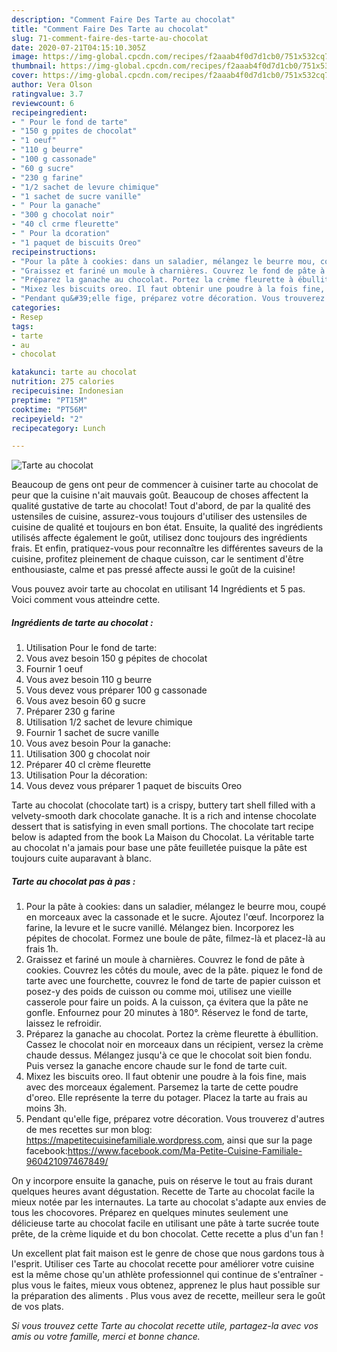 ```yaml
---
description: "Comment Faire Des Tarte au chocolat"
title: "Comment Faire Des Tarte au chocolat"
slug: 71-comment-faire-des-tarte-au-chocolat
date: 2020-07-21T04:15:10.305Z
image: https://img-global.cpcdn.com/recipes/f2aaab4f0d7d1cb0/751x532cq70/tarte-au-chocolat-photo-principale-de-la-recette.jpg
thumbnail: https://img-global.cpcdn.com/recipes/f2aaab4f0d7d1cb0/751x532cq70/tarte-au-chocolat-photo-principale-de-la-recette.jpg
cover: https://img-global.cpcdn.com/recipes/f2aaab4f0d7d1cb0/751x532cq70/tarte-au-chocolat-photo-principale-de-la-recette.jpg
author: Vera Olson
ratingvalue: 3.7
reviewcount: 6
recipeingredient:
- " Pour le fond de tarte"
- "150 g ppites de chocolat"
- "1 oeuf"
- "110 g beurre"
- "100 g cassonade"
- "60 g sucre"
- "230 g farine"
- "1/2 sachet de levure chimique"
- "1 sachet de sucre vanille"
- " Pour la ganache"
- "300 g chocolat noir"
- "40 cl crme fleurette"
- " Pour la dcoration"
- "1 paquet de biscuits Oreo"
recipeinstructions:
- "Pour la pâte à cookies: dans un saladier, mélangez le beurre mou, coupé en morceaux avec la cassonade et le sucre. Ajoutez l&#39;œuf. Incorporez la farine, la levure et le sucre vanillé. Mélangez bien. Incorporez les pépites de chocolat. Formez une boule de pâte, filmez-là et placez-là au frais 1h."
- "Graissez et fariné un moule à charnières. Couvrez le fond de pâte à cookies. Couvrez les côtés du moule, avec de la pâte. piquez le fond de tarte avec une fourchette, couvrez le fond de tarte de papier cuisson et posez-y des poids de cuisson ou comme moi, utilisez une vieille casserole pour faire un poids. A la cuisson, ça évitera que la pâte ne gonfle. Enfournez pour 20 minutes à 180°. Réservez le fond de tarte, laissez le refroidir."
- "Préparez la ganache au chocolat. Portez la crème fleurette à ébullition. Cassez le chocolat noir en morceaux dans un récipient, versez la crème chaude dessus. Mélangez jusqu&#39;à ce que le chocolat soit bien fondu. Puis versez la ganache encore chaude sur le fond de tarte cuit."
- "Mixez les biscuits oreo. Il faut obtenir une poudre à la fois fine, mais avec des morceaux également. Parsemez la tarte de cette poudre d&#39;oreo. Elle représente la terre du potager. Placez la tarte au frais au moins 3h."
- "Pendant qu&#39;elle fige, préparez votre décoration. Vous trouverez d&#39;autres de mes recettes sur mon blog: https://mapetitecuisinefamiliale.wordpress.com, ainsi que sur la page facebook:https://www.facebook.com/Ma-Petite-Cuisine-Familiale-960421097467849/"
categories:
- Resep
tags:
- tarte
- au
- chocolat

katakunci: tarte au chocolat 
nutrition: 275 calories
recipecuisine: Indonesian
preptime: "PT15M"
cooktime: "PT56M"
recipeyield: "2"
recipecategory: Lunch

---
```



![Tarte au chocolat](https://img-global.cpcdn.com/recipes/f2aaab4f0d7d1cb0/751x532cq70/tarte-au-chocolat-photo-principale-de-la-recette.jpg)

Beaucoup de gens ont peur de commencer à cuisiner tarte au chocolat de peur que la cuisine n'ait mauvais goût. Beaucoup de choses affectent la qualité gustative de tarte au chocolat! Tout d'abord, de par la qualité des ustensiles de cuisine, assurez-vous toujours d'utiliser des ustensiles de cuisine de qualité et toujours en bon état. Ensuite, la qualité des ingrédients utilisés affecte également le goût, utilisez donc toujours des ingrédients frais. Et enfin, pratiquez-vous pour reconnaître les différentes saveurs de la cuisine, profitez pleinement de chaque cuisson, car le sentiment d'être enthousiaste, calme et pas pressé affecte aussi le goût de la cuisine!

<!--inarticleads1-->

Vous pouvez avoir tarte au chocolat en utilisant 14 Ingrédients et 5 pas. Voici comment vous atteindre cette.

##### Ingrédients de tarte au chocolat :

1. Utilisation  Pour le fond de tarte:
1. Vous avez besoin 150 g pépites de chocolat
1. Fournir 1 oeuf
1. Vous avez besoin 110 g beurre
1. Vous devez vous préparer 100 g cassonade
1. Vous avez besoin 60 g sucre
1. Préparer 230 g farine
1. Utilisation 1/2 sachet de levure chimique
1. Fournir 1 sachet de sucre vanille
1. Vous avez besoin  Pour la ganache:
1. Utilisation 300 g chocolat noir
1. Préparer 40 cl crème fleurette
1. Utilisation  Pour la décoration:
1. Vous devez vous préparer 1 paquet de biscuits Oreo


Tarte au chocolat (chocolate tart) is a crispy, buttery tart shell filled with a velvety-smooth dark chocolate ganache. It is a rich and intense chocolate dessert that is satisfying in even small portions. The chocolate tart recipe below is adapted from the book La Maison du Chocolat. La véritable tarte au chocolat n&#39;a jamais pour base une pâte feuilletée puisque la pâte est toujours cuite auparavant à blanc. 

<!--inarticleads2-->

##### Tarte au chocolat pas à pas :

1. Pour la pâte à cookies: dans un saladier, mélangez le beurre mou, coupé en morceaux avec la cassonade et le sucre. Ajoutez l&#39;œuf. Incorporez la farine, la levure et le sucre vanillé. Mélangez bien. Incorporez les pépites de chocolat. Formez une boule de pâte, filmez-là et placez-là au frais 1h.
1. Graissez et fariné un moule à charnières. Couvrez le fond de pâte à cookies. Couvrez les côtés du moule, avec de la pâte. piquez le fond de tarte avec une fourchette, couvrez le fond de tarte de papier cuisson et posez-y des poids de cuisson ou comme moi, utilisez une vieille casserole pour faire un poids. A la cuisson, ça évitera que la pâte ne gonfle. Enfournez pour 20 minutes à 180°. Réservez le fond de tarte, laissez le refroidir.
1. Préparez la ganache au chocolat. Portez la crème fleurette à ébullition. Cassez le chocolat noir en morceaux dans un récipient, versez la crème chaude dessus. Mélangez jusqu&#39;à ce que le chocolat soit bien fondu. Puis versez la ganache encore chaude sur le fond de tarte cuit.
1. Mixez les biscuits oreo. Il faut obtenir une poudre à la fois fine, mais avec des morceaux également. Parsemez la tarte de cette poudre d&#39;oreo. Elle représente la terre du potager. Placez la tarte au frais au moins 3h.
1. Pendant qu&#39;elle fige, préparez votre décoration. Vous trouverez d&#39;autres de mes recettes sur mon blog: https://mapetitecuisinefamiliale.wordpress.com, ainsi que sur la page facebook:https://www.facebook.com/Ma-Petite-Cuisine-Familiale-960421097467849/


On y incorpore ensuite la ganache, puis on réserve le tout au frais durant quelques heures avant dégustation. Recette de Tarte au chocolat facile la mieux notée par les internautes. La tarte au chocolat s&#39;adapte aux envies de tous les chocovores. Préparez en quelques minutes seulement une délicieuse tarte au chocolat facile en utilisant une pâte à tarte sucrée toute prête, de la crème liquide et du bon chocolat. Cette recette a plus d&#39;un fan ! 

<!--inarticleads1-->

<p>
Un excellent plat fait maison est le genre de chose que nous gardons tous à l'esprit. Utiliser ces Tarte au chocolat recette pour améliorer votre cuisine est la même chose qu'un athlète professionnel qui continue de s'entraîner - plus vous le faites, mieux vous obtenez, apprenez le plus haut possible sur la préparation des aliments . Plus vous avez de recette, meilleur sera le goût de vos plats.
</p>

<p>
<i>Si vous trouvez cette Tarte au chocolat recette utile, partagez-la avec vos amis ou votre famille, merci et bonne chance.</i>
</p>
